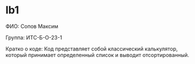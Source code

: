 # lb1

ФИО: Сопов Максим
 
Группа: ИТС-Б-О-23-1

Кратко о коде:
Код представляет собой классический калькулятор, который принимает определенный список и выводит отсортированный.